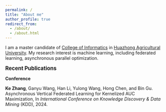 ```yaml
---
permalink: /
title: "About me"
author_profile: true
redirect_from: 
  - /about/
  - /about.html
---
```


I am a master candidate of [College of Informatics](https://coi.hzau.edu.cn/) in [Huazhong Agricultural University](https://www.hzau.edu.cn/). My research interest is machine learning, including federated learning, asynchronous parallel optimization.

<big>**Recent Publications**</big>

**Conference**

**Ke Zhang**, Ganyu Wang, Han Li, Yulong Wang, Hong Chen, and Bin Gu. Asynchronous Vertical Federated Learning for Kernelized AUC Maximization, In *International Conference on Knowledge Discovery & Data Mining* (KDD), 2024.
